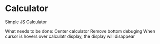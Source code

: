 # Calculator
Simple JS Calculator


What needs to be done:
Center calculator
Remove bottom debuging
When cursor is hovers over calculatr display, the display will disappear
